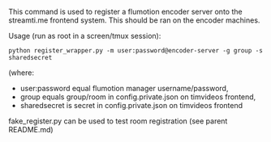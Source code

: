 This command is used to register a flumotion encoder server onto the streamti.me frontend system.
This should be ran on the encoder machines.

Usage (run as root in a screen/tmux session):

```python register_wrapper.py -m user:password@encoder-server -g group -s sharedsecret```

(where:
 * user:password equal flumotion manager username/password,
 * group equals group/room in config.private.json on timvideos frontend,
 * sharedsecret is secret in config.private.json on timvideos frontend

fake_register.py can be used to test room registration (see parent README.md)
